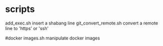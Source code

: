 # scripts
add_exec.sh                   insert a shabang line
git_convert_remote.sh         convert a remote line to 'https' or 'ssh'

#docker
images.sh                     manipulate docker images
